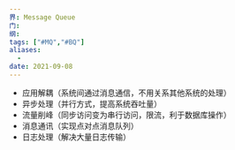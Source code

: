 ```yaml
---
界: Message Queue
门: 
纲: 
tags: ["#MQ","#BQ"]
aliases:
  - 
date: 2021-09-08
---
```


-   应用解耦（系统间通过消息通信，不用关系其他系统的处理）
-   异步处理（并行方式，提高系统吞吐量）
-   流量削峰（同步访问变为串行访问，限流，利于数据库操作）
-   消息通讯（实现点对点消息队列）
-   日志处理（解决大量日志传输）